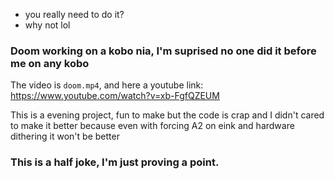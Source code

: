- you really need to do it?
- why not lol

### Doom working on a kobo nia, I'm suprised no one did it before me on any kobo
The video is `doom.mp4`, and here a youtube link: https://www.youtube.com/watch?v=xb-FgfQZEUM

This is a evening project, fun to make but the code is crap and I didn't cared to make it better because even with forcing A2 on eink and hardware dithering it won't be better
### This is a half joke, I'm just proving a point.

